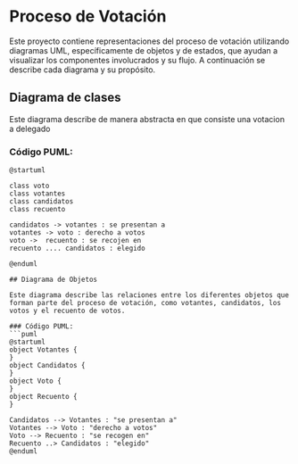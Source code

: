 # Proceso de Votación

Este proyecto contiene representaciones del proceso de votación utilizando diagramas UML, específicamente de objetos y de estados, que ayudan a visualizar los componentes involucrados y su flujo. A continuación se describe cada diagrama y su propósito.

## Diagrama de clases

Este diagrama describe de manera abstracta en que consiste una votacion a delegado

### Código PUML:
```puml
@startuml

class voto
class votantes
class candidatos
class recuento

candidatos -> votantes : se presentan a
votantes -> voto : derecho a votos
voto ->  recuento : se recojen en
recuento .... candidatos : elegido

@enduml

## Diagrama de Objetos

Este diagrama describe las relaciones entre los diferentes objetos que forman parte del proceso de votación, como votantes, candidatos, los votos y el recuento de votos.

### Código PUML:
```puml
@startuml
object Votantes {
}
object Candidatos {
}
object Voto {
}
object Recuento {
}

Candidatos --> Votantes : "se presentan a"
Votantes --> Voto : "derecho a votos"
Voto --> Recuento : "se recogen en"
Recuento ..> Candidatos : "elegido"
@enduml

